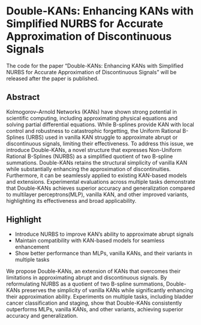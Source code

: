 # Double-KANs: Enhancing KANs with Simplified NURBS for Accurate Approximation of Discontinuous Signals
The code for the paper “Double-KANs: Enhancing KANs with Simplified NURBS for Accurate Approximation of Discontinuous Signals” will be released after the paper is published.

## Abstract

Kolmogorov–Arnold Networks (KANs) have shown strong potential in scientific computing, including approximating physical equations and solving partial differential equations. While B-splines provide KAN with local control and robustness to catastrophic forgetting, the Uniform Rational B-Splines (URBS) used in vanilla KAN struggle to approximate abrupt or discontinuous signals, limiting their effectiveness. To address this issue, we introduce Double-KANs, a novel structure that expresses Non-Uniform Rational B-Splines (NURBS) as a simplified quotient of two B-spline summations. Double-KANs retains the structural simplicity of vanilla KAN while substantially enhancing the approximation of discontinuities. Furthermore, it can be seamlessly applied to existing KAN-based models and extensions. Experimental evaluations across multiple tasks demonstrate that Double-KANs achieves superior accuracy and generalization compared to multilayer perceptrons(MLP), vanilla KAN, and other improved variants, highlighting its effectiveness and broad applicability.

## Highlight
- Introduce NURBS to improve KAN’s ability to approximate abrupt signals
- Maintain compatibility with KAN-based models for seamless enhancement
- Show better performance than MLPs, vanilla KANs, and their variants in multiple tasks

We propose Double-KANs, an extension of KANs that overcomes their limitations in approximating abrupt and discontinuous signals. By reformulating NURBS as a quotient of two B-spline summations, Double-KANs preserves the simplicity of vanilla KANs while significantly enhancing their approximation ability. Experiments on multiple tasks, including bladder cancer classification and staging, show that Double-KANs consistently outperforms MLPs, vanilla KANs, and other variants, achieving superior accuracy and generalization.
